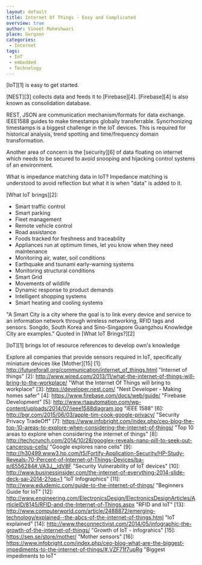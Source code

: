 ```yaml
---
layout: default
title: Internet Of Things - Easy and Complicated
overview: true
author: Vineet Maheshwari
place: Gurgaon
categories: 
 - Internet
tags: 
 - IoT
 - embedded
 - Technology
---
```

[IoT][1] is easy to get started.

[NEST][3] collects data and feeds it to [Firebase][4]. [Firebase][4] is also known as consolidation database.

REST, JSON are communication mechanism/formats for data exchange. IEEE1588 guides to make timestamps globally transferrable. Syncrhonizing timestamps is a biggest challenge in the IoT devices. This is required for historical analysis, trend spotting and time/frequency domain transformation.

Another area of concern is the [security][6] of data floating on internet which needs to be secured to avoid snooping and hijacking control systems of an environment.

What is impedance matching data in IoT? Impedance matching is understood to avoid reflection but what it is when "data" is added to it.

[What IoT brings][2]:

* Smart traffic control
* Smart parking
* Fleet management
* Remote vehicle control
* Road assistance
* Foods tracked for freshness and traceability
* Appliances run at optimum times, let you know when they need maintenance
* Monitoring air, water, soil conditions
* Earthquake and tsunami early-warning systems
* Monitoring structural conditions
* Smart Grid
* Movements of wildlife
* Dynamic response to product demands
* Intelligent shopping systems
* Smart heating and cooling systems

"A Smart City is a city where the goal is to link every device and service to an information network through wireless networking, RFID tags and sensors. Songdo, South Korea and Sino-Singapore Guangzhou Knowledge City are examples." Quoted in [What IoT Brings?][2]

[IoT][1] brings lot of resource references to develop own's knowledge

Explore all companies that provide sensors required in IoT, specifically miniature devices like [Mother][15]
[1]: http://futureforall.org/communication/internet_of_things.html "Internet of things" 
[2]: http://www.wired.com/2013/11/what-the-internet-of-things-will-bring-to-the-workplace/ "What the Internet Of Things will bring to workplace"
[3]: https://developer.nest.com/ "Nest Developer - Making homes safer"
[4]: https://www.firebase.com/docs/web/guide/ "Firebase Development"
[5]: http://www.rtaautomation.com/wp-content/uploads/2014/07/ieee1588diagram.jpg "IEEE 1588"
[6]: http://bgr.com/2015/06/03/apple-tim-cook-google-privacy/ "Security Privacy TradeOff"
[7]: https://www.infobright.com/index.php/ceo-blog-the-top-10-areas-to-explore-when-considering-the-internet-of-things/ "Top 10 areas to explore when considering the internet of things"
[8]: http://techcrunch.com/2014/10/28/googlex-reveals-nano-pill-to-seek-out-cancerous-cells/ "Google explores nano cells"
[9]: http://h30499.www3.hp.com/t5/Fortify-Application-Security/HP-Study-Reveals-70-Percent-of-Internet-of-Things-Devices/ba-p/6556284#.VA3J__ldV8F "Security Vulnerability of IoT devices"
[10]: http://www.businessinsider.com/the-internet-of-everything-2014-slide-deck-sai-2014-2?op=1 "IoT Infographics"
[11]: http://www.edudemic.com/guide-to-the-internet-of-things/ "Beginners Guide for IoT"
[12]: http://www.engineering.com/ElectronicsDesign/ElectronicsDesignArticles/ArticleID/8145/RFID-and-the-Internet-of-Things.aspx "RFID and IoT"
[13]: http://www.computerworld.com/article/2488872/emerging-technology/explained--the-abcs-of-the-internet-of-things.html "IoT explained"
[14]: http://www.theconnectivist.com/2014/05/infographic-the-growth-of-the-internet-of-things/ "Growth of IoT - infograhics"
[15]: https://sen.se/store/mother/ "Mother sensors"
[16]: https://www.infobright.com/index.php/ceo-blog-what-are-the-biggest-impediments-to-the-internet-of-things/#.VZF71f7upRg "Biggest impediments to IoT"